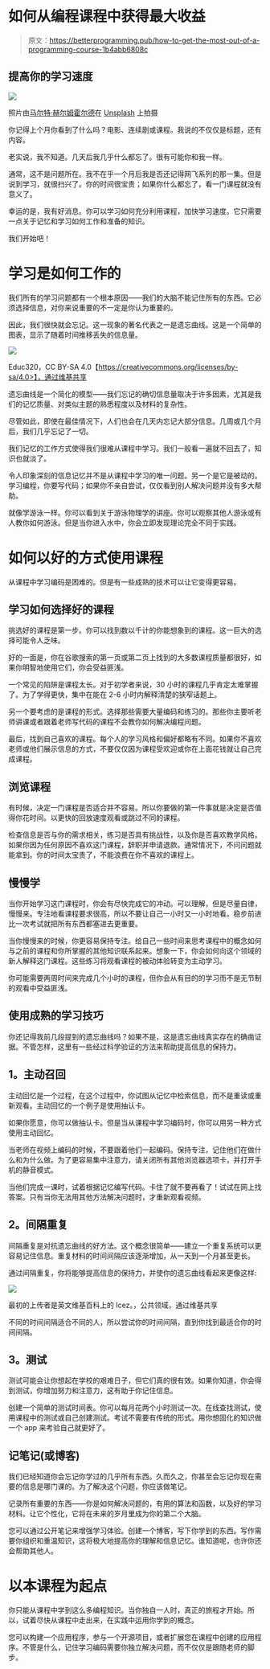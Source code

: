 # 如何从编程课程中获得最大收益

> 原文：<https://betterprogramming.pub/how-to-get-the-most-out-of-a-programming-course-1b4abb6808c>

## 提高你的学习速度

![](img/be2cb25c29a68d4b9650786afbc3ec69.png)

照片由[马尔特·赫尔姆霍尔德](https://unsplash.com/@maltehelmhold?utm_source=unsplash&utm_medium=referral&utm_content=creditCopyText)在 [Unsplash](https://unsplash.com/s/photos/watch-video?utm_source=unsplash&utm_medium=referral&utm_content=creditCopyText) 上拍摄

你记得上个月你看到了什么吗？电影、连续剧或课程。我说的不仅仅是标题，还有内容。

老实说，我不知道。几天后我几乎什么都忘了。很有可能你和我一样。

通常，这不是问题所在。我不在乎一个月后我是否还记得网飞系列的那一集。但是说到学习，就很扫兴了。你的时间很宝贵；如果你什么都忘了，看一门课程就没有意义了。

幸运的是，我有好消息。你可以学习如何充分利用课程，加快学习速度。它只需要一点关于记忆和学习如何工作和准备的知识。

我们开始吧！

# 学习是如何工作的

我们所有的学习问题都有一个根本原因——我们的大脑不能记住所有的东西。它必须选择信息，对你来说重要的不一定是你认为重要的。

因此，我们很快就会忘记。这一现象的著名代表之一是遗忘曲线。这是一个简单的图表，显示了随着时间推移丢失的信息量。

![](img/09b1ec019ac9ec645f5290154208da54.png)

Educ320，CC BY-SA 4.0【https://creativecommons.org/licenses/by-sa/4.0>】，通过维基共享

遗忘曲线是一个简化的模型——我们忘记的确切信息量取决于许多因素，尤其是我们的记忆质量、对类似主题的熟悉程度以及材料的复杂性。

尽管如此，即使在最佳情况下，人们也会在几天内忘记大部分信息。几周或几个月后，我们几乎忘记了一切。

我们记忆的工作方式使得我们很难从课程中学习。我们一般看一遍就不回去了，知识也就淡了。

令人印象深刻的信息记忆并不是从课程中学习的唯一问题。另一个是它是被动的。学习编程，你要写代码；如果你不亲自尝试，仅仅看到别人解决问题并没有多大帮助。

就像学游泳一样。你可以看到关于游泳物理学的讲座。你可以观察其他人游泳或有人教你如何游泳。但是当你进入水中，你会立即发现理论完全不同于实践。

# 如何以好的方式使用课程

从课程中学习编码是困难的。但是有一些成熟的技术可以让它变得更容易。

## 学习如何选择好的课程

挑选好的课程是第一步。你可以找到数以千计的你能想象到的课程。这一巨大的选择可能令人乏味。

好的一面是，你在谷歌搜索的第一页或第二页上找到的大多数课程质量都很好，如果你明智地使用它们，你会受益匪浅。

一个常见的陷阱是课程太长。对于初学者来说，30 小时的课程几乎肯定太难掌握了。为了学得更快，集中在能在 2-6 小时内解释清楚的狭窄话题上。

另一个要考虑的是课程的形式。选择那些需要大量编码和练习的。那些你主要听老师讲课或者跟着老师写代码的课程不会教你如何解决编程问题。

最后，找到自己喜欢的课程。每个人的学习风格和偏好都略有不同。如果你不喜欢老师或他们展示信息的方式，不要仅仅因为课程受欢迎或你在上面花钱就让自己完成课程。

## 浏览课程

有时候，决定一门课程是否适合并不容易。所以你要做的第一件事就是决定是否值得你花时间。以更快的回放速度观看或跳过不同的课程。

检查信息是否与你的需求相关，练习是否具有挑战性，以及你是否喜欢教学风格。如果你因为任何原因不喜欢这门课程，辞职并申请退款。通常情况下，不问问题就能拿到。你的时间太宝贵了，不能浪费在你不喜欢的课程上。

## 慢慢学

当你开始学习这门课程时，你会有尽快完成它的冲动。可以理解，但是尽量自律，慢慢来。专注地看课程要求很高，所以不要让自己一小时又一小时地看。稳步前进比一次考试就把所有东西都塞进去更重要。

当你慢慢来的时候，你更容易保持专注。给自己一些时间来思考课程中的概念如何与之前的课程和你所掌握的其他知识联系起来。想象一下，你会如何向这个领域的新人解释这门课程。这些练习将观看课程的被动体验转变为主动学习。

你可能需要两周时间来完成几个小时的课程，但你会从有目的的学习而不是无节制的观看中受益匪浅。

## 使用成熟的学习技巧

你还记得我前几段提到的遗忘曲线吗？如果不是，这是遗忘曲线真实存在的确凿证据。不管怎样，这里有一些经过科学验证的方法来帮助提高信息的保持力。

## **1。主动召回**

主动回忆是一个过程，在这个过程中，你试图从记忆中检索信息，而不是重读或重新观看。主动回忆的一个例子是使用抽认卡。

如果你愿意，你可以做抽认卡。但是当从课程中学习编码时，你可以用另一种方式使用主动回忆。

当老师在视频上编码的时候，不要跟着他们一起编码。保持专注，记住他们在做什么和为什么做。为了更容易集中注意力，请关闭所有其他浏览器选项卡，并打开手机的静音模式。

当他们完成一课时，试着根据记忆编写代码。卡住了就不要再看了！试试在网上找答案。只有当你无法用其他方法解决问题时，才重新观看视频。

## **2。间隔重复**

间隔重复是对抗遗忘曲线的好方法。这个概念很简单——建立一个重复系统可以更容易记住信息。重复材料的时间间隔应该逐渐增加，从一天到一个月甚至更长。

通过间隔重复，你将能够提高信息的保持力，并使你的遗忘曲线看起来更像这样:

![](img/901864dfaf4d14aa1391c1cb433d5f9f.png)

最初的上传者是英文维基百科上的 Icez。，公共领域，通过维基共享

不同的时间间隔适合不同的人，所以尝试你的时间间隔，直到你找到最适合你的时间间隔。

## **3。测试**

测试可能会让你想起在学校的艰难日子，但它们真的很有效。如果你知道，你会得到测试，你增加努力和注意力，这有助于你记住信息。

创建一个简单的测试时间表。你可以每月花两个小时测试一次。在线查找测试，使用课程中的测试或自己创建测试。考试不需要有传统的形式。用你想固化的知识做一个 app 来考验自己就更好了。

## 记笔记(或博客)

我们已经知道你会忘记你学过的几乎所有东西。久而久之，你甚至会忘记你现在需要的信息是哪门课的。为了解决这个问题，你应该做笔记。

记录所有重要的东西——你是如何解决问题的，有用的算法和函数，以及好的学习材料。让它个性化，它将在未来的岁月里成为你的第二个大脑。

您可以通过公开笔记来增强学习体验。创建一个博客，写下你学到的东西。写作需要你组织和重温知识，这将极大地提高你的理解和信息记忆。谁知道呢，也许你还会帮助其他人。

# 以本课程为起点

你只能从课程中学到这么多编程知识。当你独自一人时，真正的旅程才开始。所以，试着尽快从课程中走出来，在实践中运用你学到的概念。

您可以构建一个应用程序，参与一个开源项目，或者扩展您在课程中创建的应用程序。不管是什么，记住学习编码需要你独立解决问题，而不仅仅是跟随老师的脚步。